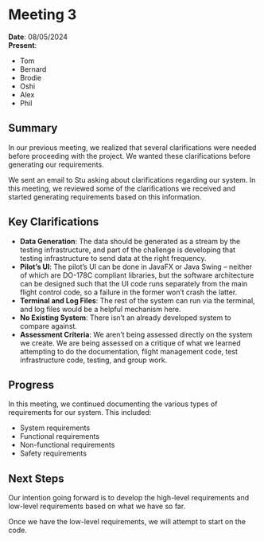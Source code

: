 # Meeting 3

**Date**: 08/05/2024  
**Present**: 
- Tom
- Bernard
- Brodie
- Oshi
- Alex
- Phil

## Summary

In our previous meeting, we realized that several clarifications were needed before proceeding with the project. We wanted these clarifications before generating our requirements.

We sent an email to Stu asking about clarifications regarding our system. In this meeting, we reviewed some of the clarifications we received and started generating requirements based on this information.

## Key Clarifications

- **Data Generation**: The data should be generated as a stream by the testing infrastructure, and part of the challenge is developing that testing infrastructure to send data at the right frequency.
- **Pilot’s UI**: The pilot’s UI can be done in JavaFX or Java Swing – neither of which are DO-178C compliant libraries, but the software architecture can be designed such that the UI code runs separately from the main flight control code, so a failure in the former won’t crash the latter.
- **Terminal and Log Files**: The rest of the system can run via the terminal, and log files would be a helpful mechanism here.
- **No Existing System**: There isn’t an already developed system to compare against.
- **Assessment Criteria**: We aren’t being assessed directly on the system we create. We are being assessed on a critique of what we learned attempting to do the documentation, flight management code, test infrastructure code, testing, and group work.

## Progress

In this meeting, we continued documenting the various types of requirements for our system. This included:
- System requirements
- Functional requirements
- Non-functional requirements
- Safety requirements

## Next Steps

Our intention going forward is to develop the high-level requirements and low-level requirements based on what we have so far.

Once we have the low-level requirements, we will attempt to start on the code.

